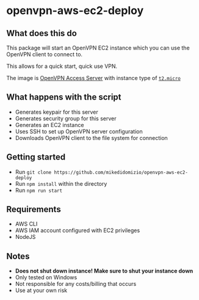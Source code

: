 # openvpn-aws-ec2-deploy

## What does this do
This package will start an OpenVPN EC2 instance which you can use the OpenVPN client to connect to.

This allows for a quick start, quick use VPN.

The image is [OpenVPN Access Server](https://aws.amazon.com/marketplace/pp/OpenVPN-Inc-OpenVPN-Access-Server/B00MI40CAE) 
with instance type of [`t2.micro`](https://aws.amazon.com/ec2/instance-types/t2/)

## What happens with the script
- Generates keypair for this server
- Generates security group for this server
- Generates an EC2 instance
- Uses SSH to set up OpenVPN server configuration
- Downloads OpenVPN client to the file system for connection

## Getting started
- Run `git clone https://github.com/mikedidomizio/openvpn-aws-ec2-deploy`
- Run `npm install` within the directory
- Run `npm run start`

## Requirements
- AWS CLI
- AWS IAM account configured with EC2 privileges
- NodeJS 

## Notes
- **Does not shut down instance! Make sure to shut your instance down**
- Only tested on Windows
- Not responsible for any costs/billing that occurs
- Use at your own risk
